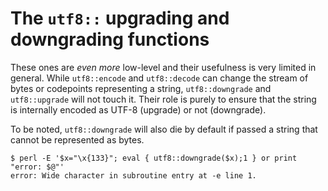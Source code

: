 # The `utf8::` upgrading and downgrading functions

These ones are *even more* low-level and their usefulness is very limited in
general. While `utf8::encode` and `utf8::decode` can change the stream of bytes
or codepoints representing a string, `utf8::downgrade` and `utf8::upgrade` will
not touch it. Their role is purely to ensure that the string is internally
encoded as UTF-8 (upgrade) or not (downgrade).

To be noted, `utf8::downgrade` will also die by default if passed a string that
cannot be represented as bytes.

    $ perl -E '$x="\x{133}"; eval { utf8::downgrade($x);1 } or print "error: $@"'
    error: Wide character in subroutine entry at -e line 1.
